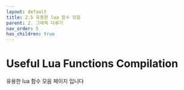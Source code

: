 ```yaml
---
layout: default
title: 2.5 유용한 lua 함수 모음
parent: 2. 그래픽 다루기
nav_order: 5
has_children: true
---
```


# Useful Lua Functions Compilation

유용한 lua 함수 모음 페이지 입니다